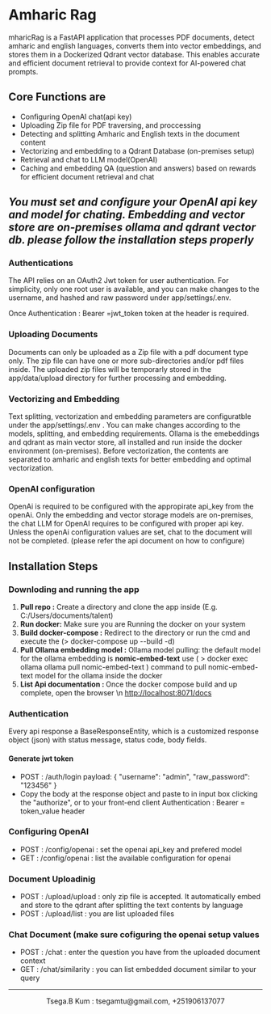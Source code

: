 
<h1>Amharic Rag</h1>

<p>
mharicRag is a FastAPI application that processes PDF documents, detect amharic and english languages, converts them into vector 
embeddings, and stores them in a Dockerized Qdrant vector database. This enables accurate and
efficient document retrieval to provide context for AI-powered chat prompts.
</p>

<h2>Core Functions are</h2>
<ul>
<li>Configuring OpenAI chat(api key)</li>
<li>Uploading Zip file for PDF traversing, and proccessing</li>
<li>Detecting and splitting Amharic and English texts in the document content</li>
<li>Vectorizing and embedding to a Qdrant Database (on-premises setup)</li>
<li>Retrieval and chat to LLM model(OpenAI)</li>
<li>Caching and embedding QA (question and answers) based on rewards for efficient document retrieval and chat </li>
</ul>
<h2><i>You must set and configure your OpenAI api key and model for chating. Embedding and vector store 
are on-premises ollama and qdrant vector db. please follow the installation steps properly</i></h2>
<h3>Authentications</h3>
<p>The API relies on an OAuth2 Jwt token for user authentication. For simplicity, only one root user 
is available, and you can make changes to the username, and hashed and raw password under app/settings/.env. 
</p>
<p>
Once Authentication : Bearer =jwt_token token at the header is required.
</p>

<h3>Uploading Documents</h3>
<p>Documents can only be uploaded as a Zip file with a pdf document type only. The zip file can
 have one or more sub-directories and/or pdf files inside. The uploaded zip files will be 
temporarly stored in the app/data/upload directory for further processing and embedding.</p>

<h3>Vectorizing and Embedding</h3>
<p>Text splitting, vectorization and embedding parameters are configuratble under the app/settings/.env
. You can make changes according to the models, splitting, and embedding requirements. Ollama
 is the emebeddings and qdrant as main vector store, all installed and run inside the docker
 environment (on-premises). Before vectorization, the contents are separated to amharic and english texts 
for better embedding and optimal vectorization. </p>

<h3>OpenAI configuration</h3>
<p>OpenAi is required to be configured with the appropirate api_key from the openAi. Only the 
embedding and vector storage models are on-premises, the chat LLM for OpenAI requires to be configured 
with proper api key. Unless the openAi configuration values are set, chat to the document will  not be 
completed. (please refer the api document on how to configure)</p>

<h2>Installation Steps</h2>
<h3>Downloding and running the app </h3>
<ol>
<li><b>Pull repo :</b> Create a directory and clone the app inside (E.g. C:/Users/documents/talent)</li>
<li> <b>Run docker:</b> Make sure you are Running the docker on your system</li>
<li> <b>Build docker-compose :</b> Redirect to the directory or run the cmd and execute the (> docker-compose up --build -d) </li>
<li><b>Pull Ollama embedding model :</b> Ollama model pulling: the default model for the ollama embedding is <b>nomic-embed-text</b>
 use ( > docker exec ollama ollama pull nomic-embed-text ) command to pull nomic-embed-text model for 
the ollama inside the docker 
</li>
<li><b>List Api documentation : </b> Once the docker compose build and up complete, open the browser \n 
       <a href="http://localhost:8071/docs">http://localhost:8071/docs</a>
</li>

</ol>

<h3>Authentication </h3>
<p>Every api response a BaseResponseEntity, which is a customized response object (json)
with status message, status code, body fields.</p>
<h4>Generate jwt token</h4>
<ul>
<li> POST : /auth/login
     payload: 
     {
      "username": "admin",
      "raw_password": "123456"
     }
</li>
<li>Copy the body at the response object and paste to in input box clicking the "authorize", or to your
front-end client  Authentication : Bearer = token_value header</li>
</ul>

<h3>Configuring OpenAI</h3>
<ul>
<li>POST : /config/openai  : set the openai api_key and prefered model</li>
<li>GET : /config/openai  :  list the available configuration for openai</li>
</ul>

<h3>Document Uploadinig</h3>
<ul>
<li>POST : /upload/upload  : only zip file is accepted. It automatically embed and store to the qdrant after splitting the text contents by language</li>
<li>POST : /upload/list  :   you are list uploaded files </li>
</ul>

<h3>Chat Document (make sure cofiguring the openai setup values</h3>
<ul>
<li>POST : /chat  : enter the question you have from the uploaded document context</li>
<li>GET : /chat/similarity  :  you can list embedded document similar to your query </li>
</ul>

<hr/>
<center>Tsega.B Kum : tsegamtu@gmail.com, +251906137077</center>